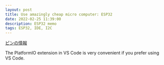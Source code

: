```yaml
---
layout: post
title: Use amazingly cheap micro computer: ESP32
date: 2022-02-25 11:39:00
description: ESP32 memo
tags: ESP32, IDE, I2C
---
```


[ピンの情報](https://qazsedcftf.blogspot.com/2019/07/esp32arduinogpio.html)

The PlatformIO extension in VS Code is very convenient if you prefer using VS Code.

